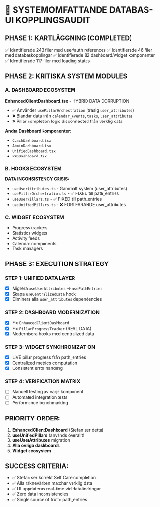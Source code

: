 # 🎯 SYSTEMOMFATTANDE DATABAS-UI KOPPLINGSAUDIT

## PHASE 1: KARTLÄGGNING (COMPLETED)
✅ Identifierade 243 filer med user/auth references
✅ Identifierade 46 filer med databaskopplingar
✅ Identifierade 82 dashboard/widget komponenter  
✅ Identifierade 117 filer med loading states

## PHASE 2: KRITISKA SYSTEM MODULES

### A. DASHBOARD ECOSYSTEM
**EnhancedClientDashboard.tsx** - HYBRID DATA CORRUPTION
- ✅ Använder `usePillarOrchestration` (trasig `user_attributes`)
- ❌ Blandar data från `calendar_events`, `tasks`, `user_attributes`
- ❌ Pillar completion logic disconnected från verklig data

**Andra Dashboard komponenter:**
- `CoachDashboard.tsx` 
- `AdminDashboard.tsx`
- `UnifiedDashboard.tsx`
- `PRDDashboard.tsx`

### B. HOOKS ECOSYSTEM
**DATA INCONSISTENCY CRISIS:**
- `useUserAttributes.ts` - Gammalt system (user_attributes)
- `usePillarOrchestration.ts` - ✅ FIXED till path_entries
- `useUserPillars.ts` - ✅ FIXED till path_entries  
- `useUnifiedPillars.ts` - ❌ FORTFARANDE user_attributes

### C. WIDGET ECOSYSTEM
- Progress trackers
- Statistics widgets
- Activity feeds
- Calendar components
- Task managers

## PHASE 3: EXECUTION STRATEGY

### STEP 1: UNIFIED DATA LAYER
- [x] Migrera `useUserAttributes` → `usePathEntries`
- [x] Skapa `useCentralizedData` hook
- [x] Eliminera alla `user_attributes` dependencies

### STEP 2: DASHBOARD MODERNIZATION
- [x] Fix `EnhancedClientDashboard`
- [x] Fix `PillarProgressTracker` (REAL DATA)
- [x] Modernisera hooks med centralized data

### STEP 3: WIDGET SYNCHRONIZATION  
- [x] LIVE pillar progress från path_entries
- [x] Centralized metrics computation
- [x] Consistent error handling

### STEP 4: VERIFICATION MATRIX
- [ ] Manuell testing av varje komponent
- [ ] Automated integration tests
- [ ] Performance benchmarking

## PRIORITY ORDER:
1. **EnhancedClientDashboard** (Stefan ser detta)
2. **useUnifiedPillars** (används överallt)
3. **useUserAttributes** migration
4. **Alla övriga dashboards**
5. **Widget ecosystem**

## SUCCESS CRITERIA:
- ✅ Stefan ser korrekt Self Care completion
- ✅ Alla räknevärken matchar verklig data
- ✅ UI uppdateras real-time vid dataändringar
- ✅ Zero data inconsistencies
- ✅ Single source of truth: path_entries